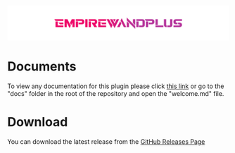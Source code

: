 ![ReadmeBanner](./media/repo/readmeBanner.png)

# Documents

To view any documentation for this plugin please click [this link](https://github.com/Myuuiii/EmpireWandPlus/blob/main/docs/Welcome.md) or go to the "docs" folder in the root of the repository and open the "welcome.md" file.

# Download

You can download the latest release from the [GitHub Releases Page](https://github.com/Myuuiii/EmpireWandPlus/releases)
